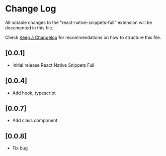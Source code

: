 # Change Log

All notable changes to the "react-native-snippets-full" extension will be documented in this file.

Check [Keep a Changelog](http://keepachangelog.com/) for recommendations on how to structure this file.

## [0.0.1]

- Initial release React Native Snippets Full

## [0.0.4]

- Add hook, typescript

## [0.0.7]

- Add class component

## [0.0.8]

- Fix bug